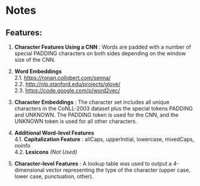 

# Notes


## Features:


 1. **Character Features Using a CNN** : Words are padded with a number of special PADDING characters on both sides depending on the window size of the CNN.
 2. **Word Embeddings**<br />
	 2.1. https://ronan.collobert.com/senna/ <br />
	 2.2. http://nlp.stanford.edu/projects/glove/ <br />
	 2.3. https://code.google.com/p/word2vec/ <br />
	
 3. **Character Embeddings** : The character set includes all unique characters in the CoNLL-2003 dataset plus the special tokens PADDING and UNKNOWN. The PADDING token is used for the CNN, and the UNKNOWN token is used for all other characters.
 4. **Additional Word-level Features**<br />
	 4.1. **Capitalization Feature** : allCaps, upperInitial, lowercase, mixedCaps, noinfo<br />
	 4.2. **Lexicons** *(Not Used)*<br />
 5. **Character-level Features** : A lookup table was used to output a 4-dimensional vector representing the type of the character (upper case, lower case, punctuation, other).

    


  
